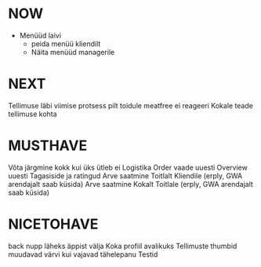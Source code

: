 # NOW
* Menüüd laivi
    * peida menüü kliendilt
    * Näita menüüd managerile

# NEXT
Tellimuse läbi viimise protsess
pilt toidule
meatfree ei reageeri
Kokale teade tellimuse kohta

# MUSTHAVE
Võta järgmine kokk kui üks ütleb ei
Logistika
Order vaade uuesti
Overview uuesti
Tagasiside ja ratingud
Arve saatmine Toitlalt Kliendile (erply, GWA arendajalt saab küsida)
Arve saatmine Kokalt Toitlale (erply, GWA arendajalt saab küsida)

# NICETOHAVE
back nupp läheks äppist välja
Koka profiil avalikuks
Tellimuste thumbid muudavad värvi kui vajavad tähelepanu
Testid
